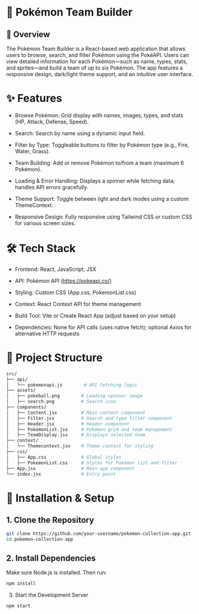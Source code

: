 # 🧩 Pokémon Team Builder

## 📖 Overview

The Pokémon Team Builder is a React-based web application that allows users to browse, search, and filter Pokémon using the PokéAPI. Users can view detailed information for each Pokémon—such as name, types, stats, and sprites—and build a team of up to six Pokémon. The app features a responsive design, dark/light theme support, and an intuitive user interface.

# ✨ Features
- Browse Pokémon: Grid display with names, images, types, and stats (HP, Attack, Defense, Speed).

- Search: Search by name using a dynamic input field.

- Filter by Type: Toggleable buttons to filter by Pokémon type (e.g., Fire, Water, Grass).

- Team Building: Add or remove Pokémon to/from a team (maximum 6 Pokémon).

- Loading & Error Handling: Displays a spinner while fetching data; handles API errors gracefully.

- Theme Support: Toggle between light and dark modes using a custom ThemeContext.

- Responsive Design: Fully responsive using Tailwind CSS or custom CSS for various screen sizes.

# 🛠 Tech Stack





- Frontend: React, JavaScript, JSX



- API: Pokémon API (https://pokeapi.co/)



- Styling: Custom CSS (App.css, PokemonList.css)



- Context: React Context API for theme management



- Build Tool: Vite or Create React App (adjust based on your setup)



- Dependencies: None for API calls (uses native fetch); optional Axios for alternative HTTP requests

# 📁 Project Structure
``` bash
src/
├── api/
│   └── pokemonapi.js        # API fetching logic
├── assets/
│   ├── pokeball.png        # Loading spinner image
│   ├── search.png          # Search icon
├── components/
│   ├── Content.jsx         # Main content component
│   ├── Filter.jsx          # Search and type filter component
│   ├── Header.jsx          # Header component
│   ├── PokemonList.jsx     # Pokémon grid and team management
│   ├── TeamDisplay.jsx     # Displays selected team
├── context/
│   └── Themecontext.jsx    # Theme context for styling
├── css/
│   ├── App.css             # Global styles
│   ├── PokemonList.css     # Styles for Pokémon list and filter
├── App.jsx                 # Main app component
└── index.jsx               # Entry point
```

# 🚀 Installation & Setup
## 1. Clone the Repository
```bash
git clone https://github.com/your-username/pokemon-collection-app.git
cd pokemon-collection-app
```

## 2. Install Dependencies
Make sure Node.js is installed. Then run:
```bash
npm install
```

3. Start the Development Server
```bash
npm start
```